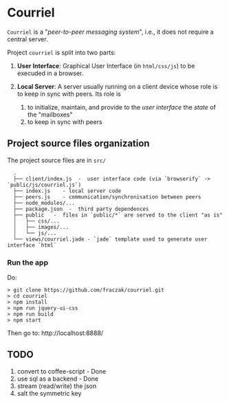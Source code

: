 # Courriel

`Courriel` is a "_peer-to-peer messaging system_", i.e., it does not
require a central server.

Project `courriel` is split into two parts:

1. __User Interface__: Graphical User Interface (in `html/css/js`) to
    be execuded in a browser.

2. __Local Server__: A server usually running on a client device
    whose role is to keep in sync with peers. Its role is
    1. to initialize, maintain, and provide to the _user interface_
       the _state_ of the "mailboxes"
    2. to keep in sync with peers

## Project source files organization

The project source files are in `src/`

      .
      ├── client/index.js  -  user interface code (via `browserify` -> `public/js/courriel.js`)
      ├── index.js    - local server code
      ├── peers.js    - communication/synchronisation between peers
      ├── node_modules/...
      ├── package.json  -  third party dependences
      ├── public   -  files in `public/*` are served to the client "as is"
      │   ├── css/...
      │   ├── images/...
      │   └── js/...
      └── views/courriel.jade - `jade` template used to generate user interface `html`

### Run the app

Do:

    > git clone https://github.com/fraczak/courriel.git
    > cd courriel
    > npm install
    > npm run jquery-ui-css
    > npm run build
    > npm start

Then go to: http://localhost:8888/

## TODO

1. convert to coffee-script - Done
2. use sql as a backend - Done
3. stream (read/write) the json
4. salt the symmetric key
